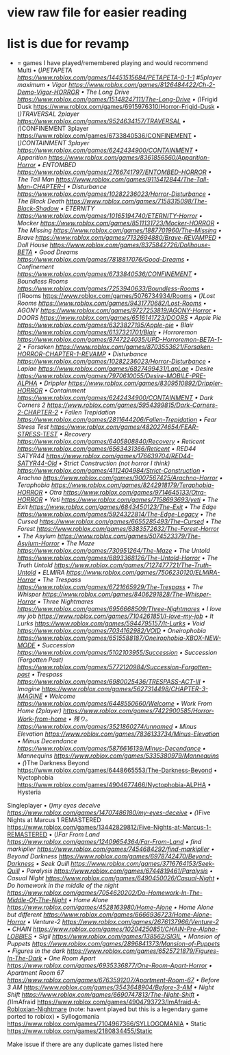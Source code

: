# view raw file for easier reading
# list is due for revamp 
* = games I have played/remembered playing and would recommend
Multi
• (*)PETAPETA https://www.roblox.com/games/14451515684/PETAPETA-0-1-1 #5player maximum
• Vigor https://www.roblox.com/games/8126484422/Ch-2-Demo-Vigor-HORROR
• The Long Drive https://www.roblox.com/games/15148247111/The-Long-Drive
• (*)Frigid Dusk https://www.roblox.com/games/6915976310/Horror-Frigid-Dusk
• (*)TRAVERSAL 2player https://www.roblox.com/games/9524634157/TRAVERSAL
• (*)CONFINEMENT 3player https://www.roblox.com/games/6733840536/CONFINEMENT
• (*)CONTAINMENT 3player https://www.roblox.com/games/6242434900/CONTAINMENT
• Apparition https://www.roblox.com/games/8361856560/Apparition-Horror
• ENTOMBED https://www.roblox.com/games/2766741797/ENTOMBED-HORROR
• The Tall Man https://www.roblox.com/games/9115412844/The-Tall-Man-CHAPTER-I
• Disturbance https://www.roblox.com/games/10282236023/Horror-Disturbance
• The Black Death https://www.roblox.com/games/7158315098/The-Black-Shadow
• ETERNITY https://www.roblox.com/games/10165194740/ETERNITY-Horror
• Mocker https://www.roblox.com/games/8511131723/Mocker-HORROR
• The Missing https://www.roblox.com/games/1887701960/The-Missing
• Brave https://www.roblox.com/games/7132694880/Brave-REVAMPED
• Doll House https://www.roblox.com/games/8375842726/Dollhouse-BETA
• Good Dreams https://www.roblox.com/games/7818817076/Good-Dreams
• Confinement https://www.roblox.com/games/6733840536/CONFINEMENT
• Boundless Rooms https://www.roblox.com/games/7253940633/Boundless-Rooms
• (*)Rooms https://www.roblox.com/games/5076734934/Rooms
• (*)Lost Rooms https://www.roblox.com/games/9431770682/Lost-Rooms
• AGONY https://www.roblox.com/games/9727253819/AGONY-Horror
• DOORS https://www.roblox.com/games/6516141723/DOORS
• Apple Pie https://www.roblox.com/games/6323827195/Apple-pie
• Blair https://www.roblox.com/games/6137321701/Blair
• Horroremon https://www.roblox.com/games/8747224035/UPD-Horroremon-BETA-1-2
• Forsaken https://www.roblox.com/games/8703553621/Forsaken-HORROR-CHAPTER-1-REVAMP
• Disturbance https://www.roblox.com/games/10282236023/Horror-Disturbance
• Laplae https://www.roblox.com/games/6827499431/LapLae
• Desire https://www.roblox.com/games/7970610055/Desire-MOBILE-PRE-ALPHA
• Drippler https://www.roblox.com/games/8309510892/Drippler-HORROR
• Containment https://www.roblox.com/games/6242434900/CONTAINMENT
• Dark Corners 2 https://www.roblox.com/games/5954399815/Dark-Corners-2-CHAPTER-2
• Fallen Trepidation https://www.roblox.com/games/2811644206/Fallen-Trepidation
• Fear Stress Test https://www.roblox.com/games/4820274654/FEAR-STRESS-TEST
• Recovery https://www.roblox.com/games/6405808840/Recovery
• Reticent https://www.roblox.com/games/6563431366/Reticent
• RED44 SATYR44 https://www.roblox.com/games/176639704/RED44-SATYR44-Old
• Strict Construction (not horror I think) https://www.roblox.com/games/4112404984/Strict-Construction
• Arachno https://www.roblox.com/games/9007567425/Arachno-Horror
• Teraphobia https://www.roblox.com/games/8242918179/Teraphobia-HORROR
• Otra https://www.roblox.com/games/9714645133/Otra-HORROR
• Yeti https://www.roblox.com/games/7158693693/yeti
• The Exit https://www.roblox.com/games/6843450123/The-Exit
• The Edge https://www.roblox.com/games/5924322814/The-Edge-Legacy
• The Cursed https://www.roblox.com/games/6655285493/The-Cursed
• The Forest https://www.roblox.com/games/6383572632/The-Forest-Horror
• The Asylum https://www.roblox.com/games/5074523379/The-Asylum-Horror
• The Maze https://www.roblox.com/games/730951264/The-Maze
• The Untold https://www.roblox.com/games/6893368126/The-Untold-Horror
• The Truth Untold https://www.roblox.com/games/7127477721/The-Truth-Untold
• ELMIRA https://www.roblox.com/games/7506230120/ELMIRA-Horror
• The Trespass https://www.roblox.com/games/6721665929/The-Trespass
• The Whisper https://www.roblox.com/games/8406291828/The-Whisper-Horror
• Three Nightmares https://www.roblox.com/games/6956668509/Three-Nightmares
• I love my job https://www.roblox.com/games/7104261851/I-love-my-job
• It Lurks https://www.roblox.com/games/5944795157/It-Lurks
• Void https://www.roblox.com/games/7034162982/VOID
• Oneirophobia https://www.roblox.com/games/6515588187/Oneirophobia-XBOX-NEW-MODE
• Succession https://www.roblox.com/games/5102103955/Succession
• Succession (Forgotten Past) https://www.roblox.com/games/5772120984/Succession-Forgotten-past 
• Trespass https://www.roblox.com/games/6980025436/TRESPASS-ACT-III
• Imagine https://www.roblox.com/games/5627314498/CHAPTER-3-IMAGINE
• Welcome https://www.roblox.com/games/6448550660/Welcome
• Work From Home (2player) https://www.roblox.com/games/7422900585/Horror-Work-from-home
• 残り。 https://www.roblox.com/games/3521860274/unnamed
• Minus Elevation https://www.roblox.com/games/7836133734/Minus-Elevation
• Minus Decendance https://www.roblox.com/games/5876616139/Minus-Decendance
• Mannequins https://www.roblox.com/games/5335380979/Mannequins
• (*)The Darkness Beyond https://www.roblox.com/games/6448665553/The-Darkness-Beyond
• Nyctophobia https://www.roblox.com/games/4904677466/Nyctophobia-ALPHA
• Hysteria 

Singleplayer
• (*)my eyes deceive https://www.roblox.com/games/14707486180/my-eyes-deceive
• (*)Five Nights at Marcus 1 REMASTERED https://www.roblox.com/games/13442829812/Five-Nights-at-Marcus-1-REMASTERED
• (*)Far From Land https://www.roblox.com/games/12409654364/Far-From-Land
• find markiplier https://www.roblox.com/games/7454684292/find-markiplier
• Beyond Darkness https://www.roblox.com/games/6978742470/Beyond-Darkness
• Seek Quill https://www.roblox.com/games/3716764153/Seek-Quill
• Paralysis https://www.roblox.com/games/6744819461/Paralysis
• Casual Night https://www.roblox.com/games/6490450026/Casual-Night
• Do homework in the middle of the night https://www.roblox.com/games/7054620202/Do-Homework-In-The-Middle-Of-The-Night
• Home Alone https://www.roblox.com/games/4528163980/Home-Alone
• Home Alone but different https://www.roblox.com/games/6666936723/Home-Alone-Horror
• Venture-2 https://www.roblox.com/games/2676137966/Venture-2
• CHAIN https://www.roblox.com/games/10204250851/CHAIN-Pre-Alpha-LOBBIES
• Sigil https://www.roblox.com/games/138562/SIGIL
• Mansion of Puppets https://www.roblox.com/games/2896841373/Mansion-of-Puppets
• Figures in the dark https://www.roblox.com/games/6525721879/Figures-In-The-Dark
• One Room Apart https://www.roblox.com/games/6935336877/One-Room-Apart-Horror
• Apartment Room 67 https://www.roblox.com/games/6763591207/Apartment-Room-67
• Before 3 AM https://www.roblox.com/games/3543648904/Before-3-AM
• Night Shift https://www.roblox.com/games/6690747813/The-Night-Shift
• (*)ImAfraid https://www.roblox.com/games/4904793723/ImAfraid-A-Robloxian-Nightmare (note: havent played but this is a legendary game ported to roblox)
• Syllogomania https://www.roblox.com/games/7104967366/SYLLOGOMANIA
• Static https://www.roblox.com/games/2180834455/Static

Make issue if there are any duplicate games listed here
